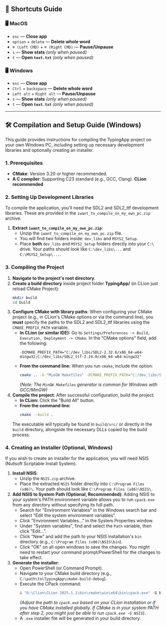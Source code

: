 ## 🎹 Shortcuts Guide

### 🖥 MacOS

- `esc` — **Close app**
- `option` + `delete` — **Delete whole word**
- `⌘ (Left CMD)` + `⌘ (Right CMD)` — **Pause/Unpause**
- `s` — **Show stats** *(only when paused)*
- `t` — **Open `text.txt`** *(only when paused)*

### 🖥 Windows

- `esc` — **Close app**
- `Ctrl` + `backspace` — **Delete whole word**
- `Left alt` + `Right alt` — **Pause/Unpause**
- `s` — **Show stats** *(only when paused)*
- `t` — **Open `text.txt`** *(only when paused)*

---

## 🛠 Compilation and Setup Guide (Windows)

This guide provides instructions for compiling the TypingApp project on your own Windows PC, including setting up necessary development libraries and optionally creating an installer.

### 1. Prerequisites

* **CMake**: Version 3.20 or higher recommended.
* **A C compiler**: Supporting C23 standard (e.g., GCC, Clang). **CLion recommended**

### 2. Setting Up Development Libraries

To compile the application, you'll need the SDL2 and SDL2_ttf development libraries. These are provided in the `iwant_to_compile_on_my_own_pc.zip` archive.

1.  **Extract `iwant_to_compile_on_my_own_pc.zip`**:
    * Unzip the `iwant_to_compile_on_my_own_pc.zip` file.
    * You will find two folders inside: `dev_libs` and `MSYS2_Setup`.
    * Place **both** `dev_libs` and `MSYS2_Setup` folders directly into your `C:\` drive. Your paths should look like `C:\dev_libs\...` and `C:\MSYS2_Setup\...`.

### 3. Compiling the Project

1.  **Navigate to the project's root directory**.
2.  **Create a build directory** inside project folder **TypingApp/** (in CLion just reload CMake Project):
    ```bash
    mkdir build
    cd build
    ```
3.  **Configure CMake with library paths**:
    When configuring your CMake project (e.g., in CLion's CMake options or via the command line), you **must** specify the paths to the SDL2 and SDL2_ttf libraries using the `CMAKE_PREFIX_PATH` variable.
    * **In CLion (or similar IDE):** Go to `Settings/Preferences -> Build, Execution, Deployment -> CMake`. In the "CMake options" field, add the following:
        ```
        -DCMAKE_PREFIX_PATH="C:/dev_libs/SDL2-2.32.6/x86_64-w64-mingw32;C:/dev_libs/SDL2_ttf-2.24.0/x86_64-w64-mingw32"
        ```
    * **From the command line:** When you run `cmake`, include the option:
        ```bash
        cmake .. -G "MinGW Makefiles" -DCMAKE_PREFIX_PATH="C:/dev_libs/SDL2-2.32.6/x86_64-w64-mingw32;C:/dev_libs/SDL2_ttf-2.24.0/x86_64-w64-mingw32"
        ```
      *(Note: The `MinGW Makefiles` generator is common for Windows with GCC/MinGW)*
4.  **Compile the project**:
    After successful configuration, build the project.
    * **In CLion:** Click the "Build All" button.
    * **From the command line:**
        ```bash
        cmake --build .
        ```
    The executable will typically be found in `build/src/` or directly in the `build` directory, alongside the necessary DLLs copied by the build process.

### 4. Creating an Installer (Optional, Windows)

If you wish to create an installer for the application, you will need NSIS (Nullsoft Scriptable Install System).

1.  **Install NSIS**:
    * Unzip the `NSIS.zip` archive.
    * Place the extracted `NSIS` folder directly into `C:\Program Files (x86)\`. Your path should look like `C:\Program Files (x86)\NSIS\`.
2.  **Add NSIS to System Path (Optional, Recommended)**:
    Adding NSIS to your system's PATH environment variable allows you to run `cpack.exe` from any directory without specifying its full path.
    * Search for "Environment Variables" in the Windows search bar and select "Edit the system environment variables".
    * Click "Environment Variables..." in the System Properties window.
    * Under "System variables", find and select the `Path` variable, then click "Edit...".
    * Click "New" and add the path to your NSIS installation's `bin` directory (e.g., `C:\Program Files (x86)\NSIS\bin`).
    * Click "OK" on all open windows to save the changes. You might need to restart your command prompt/PowerShell for the changes to take effect.
3.  **Generate the installer**:
    * Open PowerShell (or Command Prompt).
    * Navigate to your CMake build directory (e.g., `C:\path\to\TypingApp\cmake-build-debug`).
    * Execute the CPack command:
        ```powershell
        & "D:\Clion\CLion 2025.1.1\bin\cmake\win\x64\bin\cpack.exe" -G NSIS
        ```
      *(Adjust the path to `cpack.exe` based on your CLion installation or if you have CMake installed globally. If CMake is in your system PATH after step 2, you might just be able to run `cpack.exe -G NSIS`)*.
    * A `.exe` installer file will be generated in your build directory.